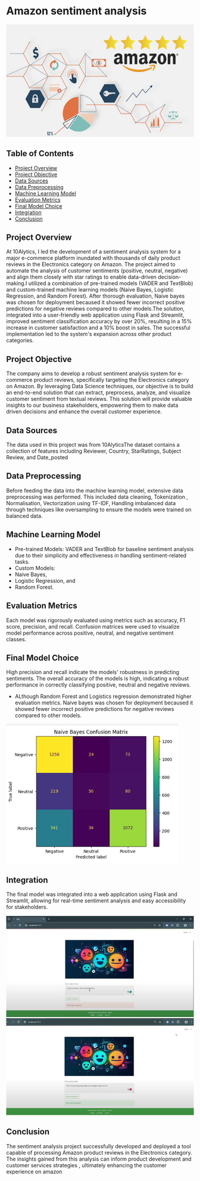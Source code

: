 # Amazon sentiment analysis

![](image_1.jpg)

## Table of Contents
- [Project Overview](#project-overview)
- [Project Objective](#project-objective)
- [Data Sources](#data-sources)
- [Data Preprocessing](#data-preprocessing)
- [Machine Learning Model](#machine-learning-model)
- [Evaluation Metrics](#evaluation-metrics)
- [Final Model Choice](#final-model-choice)
- [Integration](#integration)
- [Conclusion](#conclusion)

## Project Overview
At 10Alytics, I led the development of a sentiment analysis system for a major e-commerce platform inundated with thousands of daily product reviews in the Electronics category on Amazon. The project aimed to automate the analysis of customer sentiments (positive, neutral, negative) and align them closely with star ratings to enable data-driven decision-making.I utilized a combination of pre-trained models (VADER and TextBlob) and custom-trained machine learning models (Naive Bayes, Logistic Regression, and Random Forest). After thorough evaluation, Naive bayes was chosen for deployment becaused it showed fewer incorrect positive predictions for negative reviews compared to other models.The solution, integrated into a user-friendly web application using Flask and Streamlit, improved sentiment classification accuracy by over 20%, resulting in a 15% increase in customer satisfaction and a 10% boost in sales. The successful implementation led to the system's expansion across other product categories.

## Project Objective
The company aims to develop a robust sentiment analysis system for e-commerce product reviews, specifically targeting the Electronics category on Amazon. By leveraging Data Science techniques, our objective is to build an end-to-end solution that can extract, preprocess, analyze, and visualize customer sentiment from textual reviews. This solution will provide valuable insights to our business stakeholders, empowering them to make data driven decisions and enhance the overall customer experience.

## Data Sources
The data used in this project was from 10AlyticsThe dataset contains a collection of features including Reviewer, Country,	StarRatings,	Subject	Review, and Date_posted

## Data Preprocessing
Before feeding the data into the machine learning model, extensive data preprocessing was performed. This included data cleaning, Tokenization , Normalisation, Vectorization using TF-IDF, Handling imbalanced data through techniques like oversampling to ensure the models were trained on balanced data.

## Machine Learning Model 
- Pre-trained Models: VADER and TextBlob for baseline sentiment analysis due to their simplicity and effectiveness in handling sentiment-related tasks.
- Custom Models:
- Naive Bayes,
- Logistic Regression, and
- Random Forest.

 ## Evaluation Metrics
 Each model was rigorously evaluated using metrics such as accuracy, F1 score, precision, and recall. Confusion matrices were used to visualize model performance across positive, neutral, and negative sentiment classes.

 ## Final Model Choice
High precision and recall indicate the models' robustness in predicting sentiments. The overall accuracy of the models is high, indicating a robust performance in correctly classifying positive, neutral and negative reviews.

- ALthough Random Forest and Logistics regression demonstrated higher evaluation metrics. Naive bayes was chosen for deployment becaused it showed fewer incorrect positive predictions for negative reviews compared to other models.

![](image_4.png)

## Integration
The final model was integrated into a web application using Flask and Streamlit, allowing for real-time sentiment analysis and easy accessibility for stakeholders.

![](image_2.png)
![](image_3.png)

## Conclusion
The sentiment analysis project successfully developed and deployed a tool capable of processing Amazon product reviews in the Electronics category. The insights gained from this analysis can inform product development and customer services strategies , ultimately enhancing the customer experience on amazon
